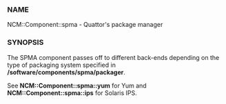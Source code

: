 ### NAME

NCM::Component::spma - Quattor's package manager

### SYNOPSIS

The SPMA component passes off to different back-ends depending
on the type of packaging system specified in
__/software/components/spma/packager__.

See __NCM::Component::spma::yum__ for Yum and
__NCM::Component::spma::ips__ for Solaris IPS.
